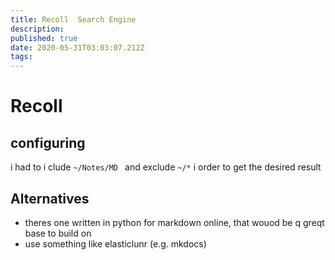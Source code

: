 ```yaml
---
title: Recoll  Search Engine
description: 
published: true
date: 2020-05-31T03:03:07.212Z
tags: 
---
```


# Recoll
## configuring

i had to i clude `~/Notes/MD ` and exclude `~/*` i  order to get the desired result  

## Alternatives
- theres one written in python for markdown online, that wouod be q greqt base to build on
- use something like elasticlunr (e.g. mkdocs)
